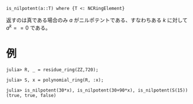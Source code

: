 ```
is_nilpotent(a::T) where {T <: NCRingElement}
```

返すのは真である場合のみ $a$ がニルポテントである、すなわちある $k$ に対して $a^k == 0$ である。

# 例

```jldoctest
julia> R, _ = residue_ring(ZZ,720);

julia> S, x = polynomial_ring(R, :x);

julia> is_nilpotent(30*x), is_nilpotent(30+90*x), is_nilpotent(S(15))
(true, true, false)
```
